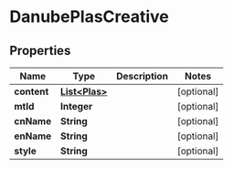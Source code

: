 

# DanubePlasCreative


## Properties

Name | Type | Description | Notes
------------ | ------------- | ------------- | -------------
**content** | [**List&lt;Plas&gt;**](Plas.md) |  |  [optional]
**mtId** | **Integer** |  |  [optional]
**cnName** | **String** |  |  [optional]
**enName** | **String** |  |  [optional]
**style** | **String** |  |  [optional]



